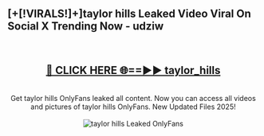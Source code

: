 <h2>[+[!VIRALS!]+]taylor hills Leaked Video Viral On Social X Trending Now - udziw</h2>
<br>
<div align="center">
<h2><a href="https://libra.edu.pl?taylor_hills" rel="nofollow">🔴 CLICK HERE 🌐==►► taylor_hills</a></h2>
<br>
Get taylor hills OnlyFans leaked all content. Now you can access all videos and pictures of taylor hills OnlyFans. New Updated Files 2025!
<br>
<br>
<a href="https://libra.edu.pl?taylor_hills" rel="nofollow" data-target="animated-image.originalLink"><img src="https://i.ibb.co.com/WyWwxjT/player-gif2.gif" alt="taylor hills Leaked OnlyFans" style="max-width: 100%; display: inline-block;" data-target="animated-image.originalImage"></a>
</div>
<br>